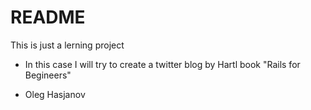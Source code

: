 # README

This is just a lerning project

* In this case I will try to create a twitter blog by Hartl book "Rails for Begineers"

* Oleg Hasjanov
